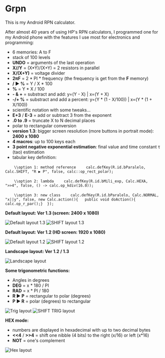 # Grpn
This is my Android RPN calculator.

After almost 40 years of using HP's RPN calculators, I programmed one for my Android phone with the features I use most for electronics and programming:

* 6 memories: A to F
* stack of 100 levels
* **UNDO** = arguments of the last operation
* **X//Y** = (X*Y)/(X+Y) = 2 resistors in parallel
* **X/(X+Y)** = voltage divider
* **2πF** = 2 * PI * frequency (the frequency is get from the **F** memory)
* **/ ▶ %** = Y / X * 100
* **%** = Y * X / 100
* **- & +** = substract and add: y=(Y - X) | x=(Y + X)
* **-/+ %** = substract and add a percent: y=(Y * (1 - X/100)) | x=(Y * (1 + X/100))
* scientific notation with some tweaks...
* **E+3** / **E-3** = add or subtract 3 from the exponent
* **.0 to .9** = truncate X to N decimal places
* polar to rectangular conversion
* **version 1.3**: bigger screen resolution (more buttons in portrait mode): **2400 x 1080**
* **4 macros**: up to 100 keys each
* **3 point negative exponential estimation**: final value and time constant τ (tao) estimation
* tabular key definition:

`    \\option 1: method reference`
`    calc.defKey(R.id.bParalelo, Calc.SHIFT, "R ▶ P", false, calc::op_rect_polar);`

`    \\option 2: lambda`
`    calc.defKey(R.id.bMili_exp, Calc.HEXA,   ">>4", false, () -> calc.op_kdiv(16.0));`

`    \\option 3: new class`
`    calc.defKey(R.id.bParalelo, Calc.NORMAL, "x||y", false, new Calc.action(){   public void doAction(){ calc.op_r_par();}  });`

**Default layout: Ver 1.3 (screen: 2400 x 1080)**

![Default layout 1.3](https://github.com/gabdub/Grpn/raw/master/screencapt/default1_3.jpg "Default layout 1.3")  ![SHIFT layout 1.3](https://github.com/gabdub/Grpn/raw/master/screencapt/shift1_3.jpg "SHIFT layout 1.3")


**Default layout: Ver 1.2 (HD screen: 1920 x 1080)**

![Default layout 1.2](https://github.com/gabdub/Grpn/raw/master/screencapt/default.jpg "Default layout 1.2")  ![SHIFT layout 1.2](https://github.com/gabdub/Grpn/raw/master/screencapt/shift.jpg "SHIFT layout 1.2")


**Landscape layout: Ver 1.2 / 1.3**

![Landscape layout](https://github.com/gabdub/Grpn/raw/master/screencapt/landscape.jpg "Landscape layout 1.2 / 1.3")


**Some trigonometric functions:**

* Angles in degrees
* **DEG** = x * 180 / PI
* **RAD** = x * PI / 180
* **R ▶ P** = rectangular to polar (degrees)
* **P ▶ R** = polar (degrees) to rectangular

![Trig layout](https://github.com/gabdub/Grpn/raw/master/screencapt/trig.jpg "TRIG layout")  ![SHIFT TRIG layout](https://github.com/gabdub/Grpn/raw/master/screencapt/trig_shift.jpg "SHIFT TRIG layout")


**HEX mode:**

* numbers are displayed in hexadecimal with up to two decimal bytes
* **<<4** / **>>4** = shift one nibble (4 bits) to the right (x/16) or left (x*16)
* **NOT** = one's complement

![Hex layout](https://github.com/gabdub/Grpn/raw/master/screencapt/hex.jpg "Hex layout")


